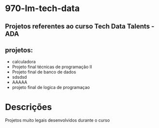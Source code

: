 # 970-lm-tech-data
## Projetos referentes ao curso Tech Data Talents - ADA
## projetos:
- calculadora
- Projeto final técnicas de programação II
- Projeto final de banco de dados
- sdsdsd
- AAAAA
- projeto final de logica de programaçao

# Descrições

Projetos muito legais desenvolvidos durante o curso
